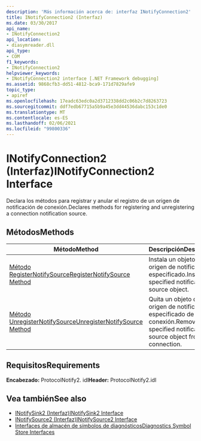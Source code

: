 ```yaml
---
description: 'Más información acerca de: interfaz INotifyConnection2'
title: INotifyConnection2 (Interfaz)
ms.date: 03/30/2017
api_name:
- INotifyConnection2
api_location:
- diasymreader.dll
api_type:
- COM
f1_keywords:
- INotifyConnection2
helpviewer_keywords:
- INotifyConnection2 interface [.NET Framework debugging]
ms.assetid: 9868cfb3-dd51-4812-bca9-171d7829afe9
topic_type:
- apiref
ms.openlocfilehash: 17eadc63edc0a2d3712338dd2c06b2c7d8263723
ms.sourcegitcommit: ddf7edb67715a5b9a45e3dd44536dabc153c1de0
ms.translationtype: MT
ms.contentlocale: es-ES
ms.lasthandoff: 02/06/2021
ms.locfileid: "99800336"
---
```

# <a name="inotifyconnection2-interface"></a><span data-ttu-id="df4ab-103">INotifyConnection2 (Interfaz)</span><span class="sxs-lookup"><span data-stu-id="df4ab-103">INotifyConnection2 Interface</span></span>

<span data-ttu-id="df4ab-104">Declara los métodos para registrar y anular el registro de un origen de notificación de conexión.</span><span class="sxs-lookup"><span data-stu-id="df4ab-104">Declares methods for registering and unregistering a connection notification source.</span></span>  
  
## <a name="methods"></a><span data-ttu-id="df4ab-105">Métodos</span><span class="sxs-lookup"><span data-stu-id="df4ab-105">Methods</span></span>  
  
|<span data-ttu-id="df4ab-106">Método</span><span class="sxs-lookup"><span data-stu-id="df4ab-106">Method</span></span>|<span data-ttu-id="df4ab-107">Descripción</span><span class="sxs-lookup"><span data-stu-id="df4ab-107">Description</span></span>|  
|------------|-----------------|  
|[<span data-ttu-id="df4ab-108">Método RegisterNotifySource</span><span class="sxs-lookup"><span data-stu-id="df4ab-108">RegisterNotifySource Method</span></span>](inotifyconnection2-registernotifysource-method.md)|<span data-ttu-id="df4ab-109">Instala un objeto de origen de notificación especificado.</span><span class="sxs-lookup"><span data-stu-id="df4ab-109">Installs a specified notification source object.</span></span>|  
|[<span data-ttu-id="df4ab-110">Método UnregisterNotifySource</span><span class="sxs-lookup"><span data-stu-id="df4ab-110">UnregisterNotifySource Method</span></span>](inotifyconnection2-unregisternotifysource-method.md)|<span data-ttu-id="df4ab-111">Quita un objeto de origen de notificación especificado de la conexión.</span><span class="sxs-lookup"><span data-stu-id="df4ab-111">Removes a specified notification source object from the connection.</span></span>|  
  
## <a name="requirements"></a><span data-ttu-id="df4ab-112">Requisitos</span><span class="sxs-lookup"><span data-stu-id="df4ab-112">Requirements</span></span>  

 <span data-ttu-id="df4ab-113">**Encabezado:** ProtocolNotify2. idl</span><span class="sxs-lookup"><span data-stu-id="df4ab-113">**Header:** ProtocolNotify2.idl</span></span>  
  
## <a name="see-also"></a><span data-ttu-id="df4ab-114">Vea también</span><span class="sxs-lookup"><span data-stu-id="df4ab-114">See also</span></span>

- [<span data-ttu-id="df4ab-115">INotifySink2 (Interfaz)</span><span class="sxs-lookup"><span data-stu-id="df4ab-115">INotifySink2 Interface</span></span>](inotifysink2-interface.md)
- [<span data-ttu-id="df4ab-116">INotifySource2 (Interfaz)</span><span class="sxs-lookup"><span data-stu-id="df4ab-116">INotifySource2 Interface</span></span>](inotifysource2-interface.md)
- [<span data-ttu-id="df4ab-117">Interfaces de almacén de símbolos de diagnósticos</span><span class="sxs-lookup"><span data-stu-id="df4ab-117">Diagnostics Symbol Store Interfaces</span></span>](diagnostics-symbol-store-interfaces.md)
